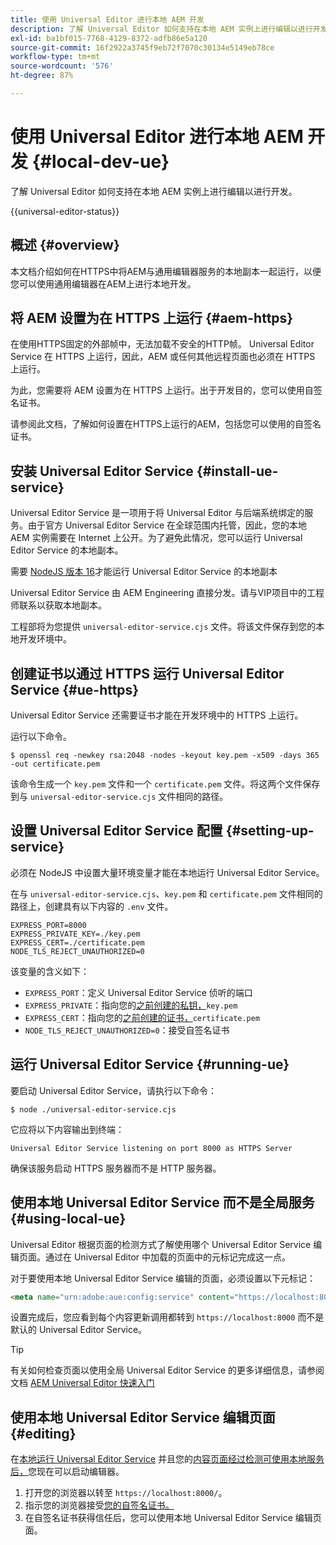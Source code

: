 ```yaml
---
title: 使用 Universal Editor 进行本地 AEM 开发
description: 了解 Universal Editor 如何支持在本地 AEM 实例上进行编辑以进行开发。
exl-id: ba1bf015-7768-4129-8372-adfb86e5a120
source-git-commit: 16f2922a3745f9eb72f7070c30134e5149eb78ce
workflow-type: tm+mt
source-wordcount: '576'
ht-degree: 87%

---
```



# 使用 Universal Editor 进行本地 AEM 开发 {#local-dev-ue}

了解 Universal Editor 如何支持在本地 AEM 实例上进行编辑以进行开发。

{{universal-editor-status}}

## 概述 {#overview}

本文档介绍如何在HTTPS中将AEM与通用编辑器服务的本地副本一起运行，以便您可以使用通用编辑器在AEM上进行本地开发。

## 将 AEM 设置为在 HTTPS 上运行 {#aem-https}

在使用HTTPS固定的外部帧中，无法加载不安全的HTTP帧。 Universal Editor Service 在 HTTPS 上运行，因此，AEM 或任何其他远程页面也必须在 HTTPS 上运行。

为此，您需要将 AEM 设置为在 HTTPS 上运行。出于开发目的，您可以使用自签名证书。

请参阅此文档，了解如何设置在HTTPS上运行的AEM，包括您可以使用的自签名证书。

## 安装 Universal Editor Service {#install-ue-service}

Universal Editor Service 是一项用于将 Universal Editor 与后端系统绑定的服务。由于官方 Universal Editor Service 在全球范围内托管，因此，您的本地 AEM 实例需要在 Internet 上公开。为了避免此情况，您可以运行 Universal Editor Service 的本地副本。

需要 [NodeJS 版本 16](https://nodejs.org/en/download/releases)才能运行 Universal Editor Service 的本地副本

Universal Editor Service 由 AEM Engineering 直接分发。请与VIP项目中的工程师联系以获取本地副本。

工程部将为您提供 `universal-editor-service.cjs` 文件。将该文件保存到您的本地开发环境中。

## 创建证书以通过 HTTPS 运行 Universal Editor Service {#ue-https}

Universal Editor Service 还需要证书才能在开发环境中的 HTTPS 上运行。

运行以下命令。

```text
$ openssl req -newkey rsa:2048 -nodes -keyout key.pem -x509 -days 365 -out certificate.pem
```

该命令生成一个 `key.pem` 文件和一个 `certificate.pem` 文件。将这两个文件保存到与 `universal-editor-service.cjs` 文件相同的路径。

## 设置 Universal Editor Service 配置 {#setting-up-service}

必须在 NodeJS 中设置大量环境变量才能在本地运行 Universal Editor Service。

在与 `universal-editor-service.cjs`、`key.pem` 和 `certificate.pem` 文件相同的路径上，创建具有以下内容的 `.env` 文件。

```text
EXPRESS_PORT=8000
EXPRESS_PRIVATE_KEY=./key.pem
EXPRESS_CERT=./certificate.pem
NODE_TLS_REJECT_UNAUTHORIZED=0
```

该变量的含义如下：

* `EXPRESS_PORT`：定义 Universal Editor Service 侦听的端口
* `EXPRESS_PRIVATE`：指向您的[之前创建的私钥，](#ue-https)`key.pem`
* `EXPRESS_CERT`：指向您的[之前创建的证书，](#ue-https)`certificate.pem`
* `NODE_TLS_REJECT_UNAUTHORIZED=0`：接受自签名证书

## 运行 Universal Editor Service {#running-ue}

要启动 Universal Editor Service，请执行以下命令：

```text
$ node ./universal-editor-service.cjs
```

它应将以下内容输出到终端：

```text
Universal Editor Service listening on port 8000 as HTTPS Server
```

确保该服务启动 HTTPS 服务器而不是 HTTP 服务器。

## 使用本地 Universal Editor Service 而不是全局服务 {#using-local-ue}

Universal Editor 根据页面的检测方式了解使用哪个 Universal Editor Service 编辑页面。通过在 Universal Editor 中加载的页面中的元标记完成这一点。

对于要使用本地 Universal Editor Service 编辑的页面，必须设置以下元标记：

```html
<meta name="urn:adobe:aue:config:service" content="https://localhost:8000">
```

设置完成后，您应看到每个内容更新调用都转到 `https://localhost:8000` 而不是默认的 Universal Editor Service。

>[!TIP]
>
>有关如何检查页面以使用全局 Universal Editor Service 的更多详细信息，请参阅文档 [AEM Universal Editor 快速入门](/help/implementing/universal-editor/getting-started.md#instrument-page)

## 使用本地 Universal Editor Service 编辑页面 {#editing}

在[本地运行 Universal Editor Service](#running-ue) 并且您的[内容页面经过检测可使用本地服务后，](#using-loca-ue)您现在可以启动编辑器。

1. 打开您的浏览器以转至 `https://localhost:8000/`。
1. 指示您的浏览器接受[您的自签名证书。](#ue-https)
1. 在自签名证书获得信任后，您可以使用本地 Universal Editor Service 编辑页面。
